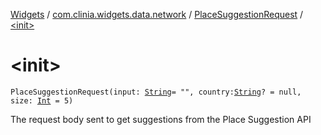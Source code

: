 [Widgets](../../index.md) / [com.clinia.widgets.data.network](../index.md) / [PlaceSuggestionRequest](index.md) / [&lt;init&gt;](./-init-.md)

# &lt;init&gt;

`PlaceSuggestionRequest(input: `[`String`](https://kotlinlang.org/api/latest/jvm/stdlib/kotlin/-string/index.html)` = "", country: `[`String`](https://kotlinlang.org/api/latest/jvm/stdlib/kotlin/-string/index.html)`? = null, size: `[`Int`](https://kotlinlang.org/api/latest/jvm/stdlib/kotlin/-int/index.html)` = 5)`

The request body sent to get suggestions from the Place Suggestion API

